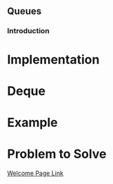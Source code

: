 ## Queues
### Introduction

# Implementation

# Deque

# Example

# Problem to Solve




[Welcome Page Link](https://github.com/jakesoulier/DataStructuresProj/blob/main/0-welcome.md)
